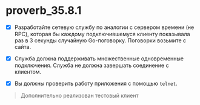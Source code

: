 # proverb_35.8.1

- [X] Разработайте сетевую службу по аналогии с сервером времени (не RPC), которая бы каждому подключившемуся клиенту показывала раз в 3 секунды случайную Go-поговорку. Поговорки возьмите с сайта.

- [X] Служба должна поддерживать множественные одновременные подключения. Служба не должна завершать соединение с клиентом.

- [X] Вы должны проверить работу приложения с помощью `telnet`.

> Дополнительно реализован тестовый клиент
